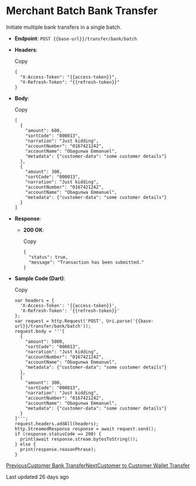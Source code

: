 # Merchant Batch Bank Transfer

Initiate multiple bank transfers in a single batch.

*   **Endpoint**: `POST {{base-url}}/transfer/bank/batch`
    
*   **Headers**:
    
    Copy
    
    ```
    {
      "X-Access-Token": "{{access-token}}",
      "X-Refresh-Token": "{{refresh-token}}"
    }
    ```
    
*   **Body**:
    
    Copy
    
    ```
    [
      {
        "amount": 600,
        "sortCode": "000013",
        "narration": "Just kidding",
        "accountNumber": "0167421242",
        "accountName": "Obagunwa Emmanuel",
        "metadata": {"customer-data": "some customer details"}
      },
      {
        "amount": 300,
        "sortCode": "000013",
        "narration": "Just kidding",
        "accountNumber": "0167421242",
        "accountName": "Obagunwa Emmanuel",
        "metadata": {"customer-data": "some customer details"}
      }
    ]
    ```
    
*   **Response**:
    
    *   **200 OK**:
        
        Copy
        
        ```
        {
          "status": true,
          "message": "Transaction has been submitted."
        }
        ```
        
    
*   **Sample Code (Dart)**:
    
    Copy
    
    ```
    var headers = {
      'X-Access-Token': '{{access-token}}',
      'X-Refresh-Token': '{{refresh-token}}'
    };
    var request = http.Request('POST', Uri.parse('{{base-url}}/transfer/bank/batch'));
    request.body = '''[
      {
        "amount": 5000,
        "sortCode": "000013",
        "narration": "Just kidding",
        "accountNumber": "0167421242",
        "accountName": "Obagunwa Emmanuel",
        "metadata": {"customer-data": "some customer details"}
      },
      {
        "amount": 300,
        "sortCode": "000013",
        "narration": "Just kidding",
        "accountNumber": "0167421242",
        "accountName": "Obagunwa Emmanuel",
        "metadata": {"customer-data": "some customer details"}
      }
    ]''';
    request.headers.addAll(headers);
    http.StreamedResponse response = await request.send();
    if (response.statusCode == 200) {
      print(await response.stream.bytesToString());
    } else {
      print(response.reasonPhrase);
    }
    ```
    

[PreviousCustomer Bank Transfer](/xpress-wallet-api/merchant/transfer/customer-bank-transfer)[NextCustomer to Customer Wallet Transfer](/xpress-wallet-api/merchant/transfer/customer-to-customer-wallet-transfer)

Last updated 26 days ago